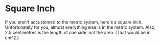 # Square Inch

If you aren't accustomed to the metric system, here's a square inch.
Unfortunately for you, almost everything else is in the metric system. Also, 2.5
centimetres is the length of one side, not the area. (That would be in cm^2.)

